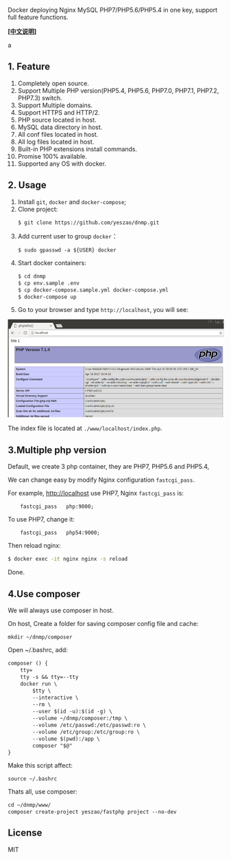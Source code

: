 Docker deploying Nginx MySQL PHP7/PHP5.6/PHP5.4 in one key, support full feature functions.

**[[中文说明]](README.md)**

a
## 1. Feature
1. Completely open source.
2. Support Multiple PHP version(PHP5.4, PHP5.6, PHP7.0, PHP7.1, PHP7.2, PHP7.3) switch.
3. Support Multiple domains.
4. Support HTTPS and HTTP/2.
5. PHP source located in host.
6. MySQL data directory in host.
7. All conf files located in host.
8. All log files located in host.
9. Built-in PHP extensions install commands.
10. Promise 100% available.
11. Supported any OS with docker.

## 2. Usage
1. Install `git`, `docker` and `docker-compose`;
2. Clone project:
    ```
    $ git clone https://github.com/yeszao/dnmp.git
    ```
3. Add current user to group `docker`：
    ```
    $ sudo gpasswd -a ${USER} docker
    ```
4. Start docker containers:
    ```
    $ cd dnmp
    $ cp env.sample .env
    $ cp docker-compose.sample.yml docker-compose.yml
    $ docker-compose up
    ```
5. Go to your browser and type `http://localhost`, you will see:

![Demo Image](./snapshot.png)

The index file is located at `./www/localhost/index.php`.


## 3.Multiple php version
Default, we create 3 php container, they are PHP7, PHP5.6 and PHP5.4,

We can change easy by modify Nginx configuration `fastcgi_pass`.

For example, [http://localhost](http://localhost) use PHP7, Nginx `fastcgi_pass` is:
```
    fastcgi_pass   php:9000;
```
To use PHP7, change it:
```
    fastcgi_pass   php54:9000;
```
Then reload nginx:
```bash
$ docker exec -it nginx nginx -s reload
```
Done.

## 4.Use composer
We will always use composer in host.

On host, Create a folder for saving composer config file and cache:
```
mkdir ~/dnmp/composer
```
Open ~/.bashrc, add:
```
composer () {
    tty=
    tty -s && tty=--tty
    docker run \
        $tty \
        --interactive \
        --rm \
        --user $(id -u):$(id -g) \
        --volume ~/dnmp/composer:/tmp \
        --volume /etc/passwd:/etc/passwd:ro \
        --volume /etc/group:/etc/group:ro \
        --volume $(pwd):/app \
        composer "$@"
}
```
Make this script affect:
```
source ~/.bashrc
```
Thats all, use composer:
```
cd ~/dnmp/www/
composer create-project yeszao/fastphp project --no-dev
```

## License
MIT
